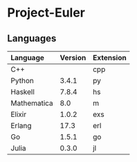 Project-Euler
=============

## Languages

| Language      | Version | Extension |
|:--------------|:--------|:----------|
| C++           |         | cpp       |
| Python        | 3.4.1   | py        |
| Haskell       | 7.8.4   | hs        |
| Mathematica   | 8.0     | m         |
| Elixir        | 1.0.2   | exs       |
| Erlang        | 17.3    | erl       |
| Go            | 1.5.1   | go        |
| Julia         | 0.3.0   | jl        |
